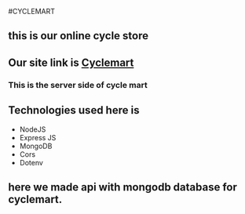 #CYCLEMART
## this is our online cycle store 
## Our site link is [Cyclemart](https://cyclemart-79076.web.app/)
### This is the server side of cycle mart

## Technologies used here is 
* NodeJS
* Express JS
* MongoDB
* Cors
* Dotenv
## here we made api with mongodb database for cyclemart. 